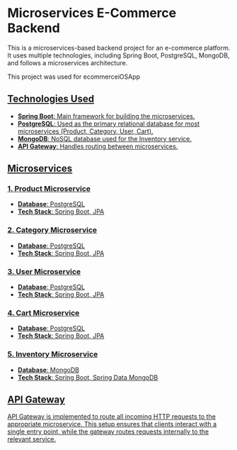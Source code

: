 # Microservices E-Commerce Backend

This is a microservices-based backend project for an e-commerce platform. It uses multiple technologies, including Spring Boot, PostgreSQL, MongoDB, and follows a microservices architecture.

This project was used for ecommerceiOSApp <a href="https://github.com/engingulek/ecommerceiOSApp">

## Technologies Used

- **Spring Boot**: Main framework for building the microservices.
- **PostgreSQL**: Used as the primary relational database for most microservices (Product, Category, User, Cart).
- **MongoDB**: NoSQL database used for the Inventory service.
- **API Gateway**: Handles routing between microservices.

## Microservices

### 1. **Product Microservice**
   - **Database**: PostgreSQL
   - **Tech Stack**: Spring Boot, JPA

### 2. **Category Microservice**
   - **Database**: PostgreSQL
   - **Tech Stack**: Spring Boot, JPA

### 3. **User Microservice**
   - **Database**: PostgreSQL
   - **Tech Stack**: Spring Boot, JPA

### 4. **Cart Microservice**
   - **Database**: PostgreSQL
   - **Tech Stack**: Spring Boot, JPA

### 5. **Inventory Microservice**
   - **Database**: MongoDB
   - **Tech Stack**: Spring Boot, Spring Data MongoDB

## API Gateway

API Gateway is implemented to route all incoming HTTP requests to the appropriate microservice. This setup ensures that clients interact with a single entry point, while the gateway routes requests internally to the relevant service.






